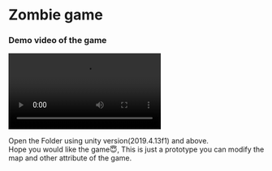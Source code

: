 # Zombie game
### Demo video of the game 
![demo_video](https://user-images.githubusercontent.com/73299843/129760298-1fbf6dfa-15a4-4dbf-bec2-01a1becb0e6c.mp4)

Open the Folder using unity version(2019.4.13f1) and above.
<br>
Hope you would like the game😇, This is just a prototype you can modify the map and other attribute of the game.